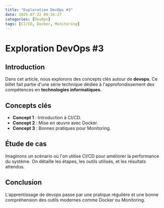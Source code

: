 ```yaml
---
title: "Exploration DevOps #3"
date: 2025-07-22 09:16:27 
categories: [DevOps]
tags: [CI/CD, Docker, Monitoring]
---
```

# Exploration DevOps #3

## Introduction

Dans cet article, nous explorons des concepts clés autour de **devops**. Ce billet fait partie d'une série technique dédiée à l'approfondissement des compétences en **technologies informatiques**.

## Concepts clés

- **Concept 1** : Introduction à CI/CD.
- **Concept 2** : Mise en œuvre avec Docker.
- **Concept 3** : Bonnes pratiques pour Monitoring.

## Étude de cas

Imaginons un scénario où l'on utilise CI/CD pour améliorer la performance du système. On détaille les étapes, les outils utilisés, et les résultats attendus.

## Conclusion

L'apprentissage de devops passe par une pratique régulière et une bonne compréhension des outils modernes comme Docker ou Monitoring.